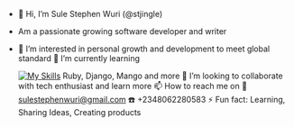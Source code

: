 
- 👋 Hi, I’m Sule Stephen Wuri (@stjingle)
- Am a passionate growing software developer and writer


- 👀 I’m interested in personal growth and development to meet global standard
 🌱 I’m currently learning

    [![My Skills](https://skillicons.dev/icons?i=java,react,aiscript,nodejs,angular,cloudflare,django,eclipse,atom)](https://skillicons.dev)
Ruby, Django, Mango and more
  💞️ I’m looking to collaborate with tech enthusiast and learn more
  📫 How to reach me on
  📧 sulestephenwuri@gmail.com
  ☎️ +2348062280583
  ⚡ Fun fact: Learning, Sharing Ideas, Creating products
  
